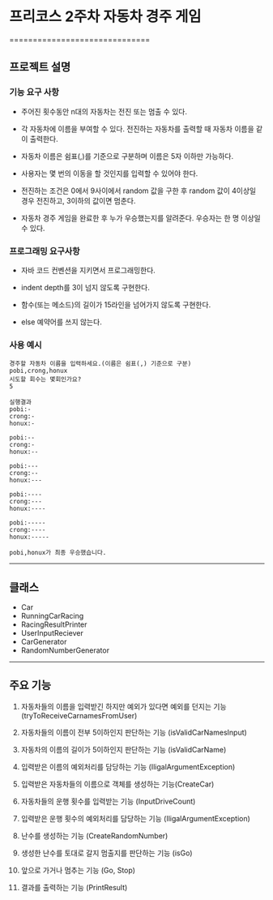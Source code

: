 # 프리코스 2주차 자동차 경주 게임 
==============================

## 프로젝트 설명

  ### 기능 요구 사항
  * 주어진 횟수동안 n대의 자동차는 전진 또는 멈출 수 있다.
 
  * 각 자동차에 이름을 부여할 수 있다. 전진하는 자동차를 출력할 때 자동차 이름을 같이 출력한다.
 
  * 자동차 이름은 쉼표(,)를 기준으로 구분하며 이름은 5자 이하만 가능하다.
 
  * 사용자는 몇 번의 이동을 할 것인지를 입력할 수 있어야 한다.
 
  * 전진하는 조건은 0에서 9사이에서 random 값을 구한 후 random 값이 4이상일 경우 전진하고, 3이하의 값이면 멈춘다.
 
  * 자동차 경주 게임을 완료한 후 누가 우승했는지를 알려준다. 우승자는 한 명 이상일 수 있다.
 
  ### 프로그래밍 요구사항
   * 자바 코드 컨벤션을 지키면서 프로그래밍한다.
 
   * indent depth를 3이 넘지 않도록 구현한다.
 
   * 함수(또는 메소드)의 길이가 15라인을 넘어가지 않도록 구현한다.
 
   * else 예약어를 쓰지 않는다.
 
  ### 사용 예시
    경주할 자동차 이름을 입력하세요.(이름은 쉼표(,) 기준으로 구분)
    pobi,crong,honux
    시도할 회수는 몇회인가요?
    5
    
    실행결과 
    pobi:- 
    crong:-
    honux:-
    
    pobi:--
    crong:-
    honux:--
    
    pobi:---
    crong:--
    honux:---
    
    pobi:----
    crong:---
    honux:----
    
    pobi:-----
    crong:----
    honux:-----
    
    pobi,honux가 최종 우승했습니다.
 
 ****
## 클래스
 
   * Car
   * RunningCarRacing
   * RacingResultPrinter
   * UserInputReciever
   * CarGenerator
   * RandomNumberGenerator
     

****
## 주요 기능
   1. 자동차들의 이름을 입력받긴 하지만 예외가 있다면 예외를 던지는 기능 (tryToReceiveCarnamesFromUser)
   
   2. 자동차들의 이름이 전부 5이하인지 판단하는 기능 (isValidCarNamesInput)
   
   3. 자동차의 이름의 길이가 5이하인지 판단하는 기능 (isValidCarName)
      
   4. 입력받은 이름의 예외처리를 담당하는 기능 (IligalArgumentException)
      
   5. 입력받은 자동차들의 이름으로 객체를 생성하는 기능(CreateCar)
      
   6. 자동차들의 운행 횟수를 입력받는 기능 (InputDriveCount)
      
   7. 입력받은 운행 횟수의 예외처리를 담당하는 기능 (IligalArgumentException)
      
   8. 난수를 생성하는 기능 (CreateRandomNumber)
      
   9. 생성한 난수를 토대로 갈지 멈출지를 판단하는 기능 (isGo)
      
   10. 앞으로 가거나 멈추는 기능 (Go, Stop)
      
   10. 결과를 출력하는 기능 (PrintResult)